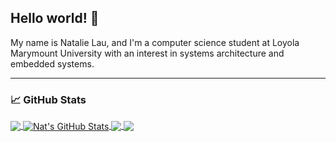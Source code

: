 ## Hello world! 👋

My name is Natalie Lau, and I'm a computer science student at Loyola Marymount University with an interest in systems architecture and embedded systems. 

***

### 📈 GitHub Stats

<a href="https://github.com/nklau?tab=repositories">
  <img align="center" src="https://github-readme-stats.vercel.app/api/top-langs/?username=nklau&theme=nightowl&langs_count=3&hide=html" />
</a>
<a href="https://github.com/nklau/nklau">
  <img align="center" src="https://github-readme-stats.vercel.app/api?username=nklau&show_icons=true&line_height=27&count_private=true&theme=nightowl" alt="Nat's GitHub Stats" />
</a>
<a href="https://github.com/nklau/CMSI186">
  <img align="center" src="https://github-readme-stats.vercel.app/api/pin/?username=nklau&repo=CMSI186&theme=nightowl"? />
</a>
<a href="https://github.com/nklau/CMSI2210">
  <img align="center" src="https://github-readme-stats.vercel.app/api/pin/?username=nklau&repo=CMSI2210&theme=nightowl" />
</a>

<!--
**nklau/nklau** is a ✨ _special_ ✨ repository because its `README.md` (this file) appears on your GitHub profile.

Here are some ideas to get you started:

- 🔭 I’m currently working on ...
- 🌱 I’m currently learning ...
- 👯 I’m looking to collaborate on ...
- 🤔 I’m looking for help with ...
- 💬 Ask me about ...
- 📫 How to reach me: ...
- 😄 Pronouns: ...
- ⚡ Fun fact: ...
-->
 
